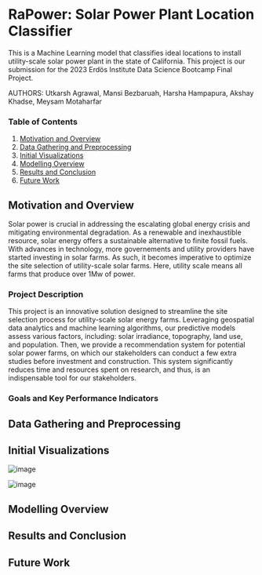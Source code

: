 RaPower: Solar Power Plant Location Classifier
================================================

This is a Machine Learning model that classifies ideal locations to install utility-scale solar 
power plant in the state of California. This project is our submission for the 2023 Erdös 
Institute Data Science Bootcamp Final Project. 

AUTHORS: Utkarsh Agrawal, Mansi Bezbaruah, Harsha Hampapura, Akshay Khadse, Meysam Motaharfar

### Table of Contents
1. [Motivation and Overview](#motivation-and-overview)
3. [Data Gathering and Preprocessing](#data-gathering-and-preprocessing)
4. [Initial Visualizations](#initial-visualizations)
5. [Modelling Overview](#modelling-overview)
6. [Results and Conclusion](#results-and-conclusion)
7. [Future Work](future-work)

## Motivation and Overview
Solar power is crucial in addressing the escalating global energy crisis and mitigating 
environmental degradation. As a renewable and inexhaustible resource, solar energy offers 
a sustainable alternative to finite fossil fuels. With advances in technology, more 
governements and utility providers have started investing in solar farms. As such, 
it becomes imperative to optimize the site selection of utility-scale solar farms.
Here, utility scale means all farms that produce over 1Mw of power.

### Project Description
This project is an innovative solution designed to streamline the site selection process 
for utility-scale solar energy farms. Leveraging geospatial data analytics and machine 
learning algorithms, our predictive models assess various factors, including: solar 
irradiance, topography, land use, and population. Then, we provide a recommendation 
system for potential solar power farms, on which our stakeholders can conduct a few 
extra studies before investment and construction. This system significantly reduces 
time and resources spent on research, and thus, is an indispensable tool for our 
stakeholders.

### Goals and Key Performance Indicators


## Data Gathering and Preprocessing

## Initial Visualizations
![image](https://github.com/harshahampapura/SolarFarmPrediction/assets/26388471/63b29968-02b5-49f2-b321-9e83b60db2a1)

![image](https://github.com/harshahampapura/SolarFarmPrediction/assets/26388471/d0e44bc6-98b1-4157-93d9-2c684fce6865)


## Modelling Overview

## Results and Conclusion 

## Future Work
